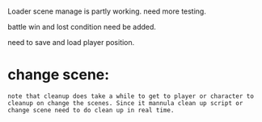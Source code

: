 # 

Loader scene manage is partly working. need more testing.


battle win and lost condition need be added.

need to save and load player position.



# change scene:
	note that cleanup does take a while to get to player or character to cleanup on change the scenes. Since it mannula clean up script or change scene need to do clean up in real time.
